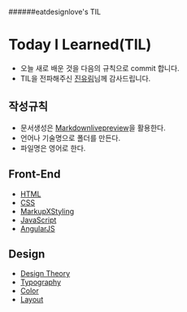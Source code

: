 ######eatdesignlove's TIL

# Today I Learned(TIL)
- 오늘 새로 배운 것을 다음의 규칙으로 commit 합니다.
- TIL을 전파해주신 [진유림](https://github.com/milooy/TIL)님께 감사드립니다.

## 작성규칙
- 문서생성은 [Markdownlivepreview](http://markdownlivepreview.com/)을 활용한다.
- 언어나 기술명으로 폴더를 만든다. 
- 파일명은 영어로 한다.

## Front-End
- [HTML]()
- [CSS]()
- [MarkupXStyling]()
- [JavaScript]()
- [AngularJS]()

## Design
- [Design Theory]()
- [Typography]()
- [Color]()
- [Layout]()





